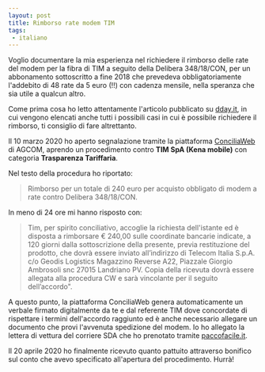 ```yaml
---
layout: post
title: Rimborso rate modem TIM
tags:
 - italiano
---
```


Voglio documentare la mia esperienza nel richiedere il rimborso delle rate del
modem per la fibra di TIM a seguito della Delibera 348/18/CON, per un
abbonamento sottoscritto a fine 2018 che prevedeva obbligatoriamente l'addebito
di 48 rate da 5 euro (!!) con cadenza mensile, nella speranza che sia utile a
qualcun altro.

Come prima cosa ho letto attentamente l'articolo pubblicato su
[dday.it](https://www.dday.it/redazione/34023/modem-libero-come-chiedere-il-rimborso-delle-rate-stai-pagando-o-hai-pagato-il-modem-senza-volerlo-tutti-i-possibili-casi),
in cui vengono elencati anche tutti i possibili casi in cui è possibile
richiedere il rimborso, ti consiglio di fare altrettanto.

Il 10 marzo 2020 ho aperto segnalazione tramite la piattaforma
[ConciliaWeb](https://conciliaweb.agcom.it/conciliaweb/) di AGCOM, aprendo un
procedimento contro **TIM SpA (Kena mobile)** con categoria **Trasparenza
Tariffaria**.

Nel testo della procedura ho riportato:

> Rimborso per un totale di 240 euro per acquisto obbligato di modem a rate
contro Delibera 348/18/CON.

In meno di 24 ore mi hanno risposto con:

> Tim, per spirito conciliativo, accoglie la richiesta dell'istante ed è
> disposta a rimborsare € 240,00 sulle coordinate bancarie indicate, a 120
> giorni dalla sottoscrizione della presente, previa restituzione del prodotto,
> che dovrà essere inviato all’indirizzo di Telecom Italia S.p.A. c/o Geodis
> Logistics Magazzino Reverse A22, Piazzale Giorgio Ambrosoli snc 27015
> Landriano PV. Copia della ricevuta dovrà essere allegata alla procedura CW e
> sarà vincolante per il seguito dell’accordo".

A questo punto, la piattaforma ConciliaWeb genera automaticamente un verbale
firmato digitalmente da te e dal referente TIM dove concordate di rispettare i
termini dell'accordo raggiunto ed è anche necessario allegare un documento che
provi l'avvenuta spedizione del modem. Io ho allegato la lettera di vettura del
corriere SDA che ho prenotato tramite [paccofacile.it](https://paccofacile.it).

Il 20 aprile 2020 ho finalmente ricevuto quanto pattuito attraverso bonifico sul
conto che avevo specificato all'apertura del procedimento. Hurrà!
